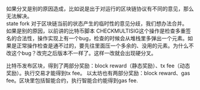 如果分叉是别的原因造成，比如说是出于对运行的区块链协议有不同的意见，那么无法解决。  
state fork 对于区块链当前的状态产生的临时性的意见分歧，我们想办法合并。
如果是别的原因，以前讲的比特币脚本 CHECKMULTISIG这个操作是检查多重签名的合法性，操作实现上有一个bug，检查的时候会从堆栈里多弹出一个元素。如果是正常操作检查是通不过的，要先往里面压一个多余的、没用的元素。为什么不改这个bug？改完之后版本不一样了。这样一改就会出现硬分叉。

比特币发布区块，得到了两部分奖励：block reward（静态奖励）、tx fee（动态奖励）。执行交易才能得到tx fee。
以太坊也有两部分奖励：block reward、gas fee。区块里包括智能合约，执行智能合约能得到gas fee. 
